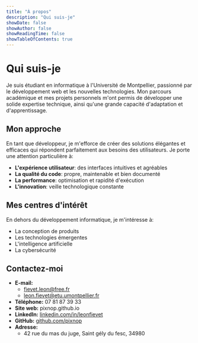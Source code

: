 ```yaml
---
title: "À propos"
description: "Qui suis-je"
showDate: false
showAuthor: false
showReadingTime: false
showTableOfContents: true
---
```


# Qui suis-je

Je suis étudiant en informatique à l'Université de Montpellier, passionné par le développement web et les nouvelles technologies. Mon parcours académique et mes projets personnels m'ont permis de développer une solide expertise technique, ainsi qu'une grande capacité d'adaptation et d'apprentissage.

## Mon approche

En tant que développeur, je m'efforce de créer des solutions élégantes et efficaces qui répondent parfaitement aux besoins des utilisateurs. Je porte une attention particulière à:

- **L'expérience utilisateur**: des interfaces intuitives et agréables
- **La qualité du code**: propre, maintenable et bien documenté
- **La performance**: optimisation et rapidité d'exécution
- **L'innovation**: veille technologique constante

## Mes centres d'intérêt

En dehors du développement informatique, je m'intéresse à:
- La conception de produits
- Les technologies émergentes
- L'intelligence artificielle
- La cybersécurité

## Contactez-moi

- **E-mail:**
    - fievet.leon@free.fr
    - leon.fievet@etu.umontpellier.fr
- **Téléphone:** 07 81 87 39 33
- **Site web:** pixnop.github.io
- **LinkedIn:** [linkedin.com/in/leonfievet](https://linkedin.com/in/leonfievet)
- **GitHub:** [github.com/pixnop](https://github.com/pixnop)
- **Adresse:**
    - 42 rue du mas du juge, Saint gély du fesc, 34980